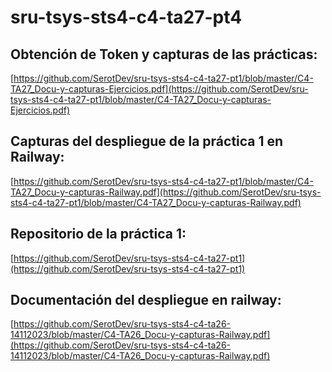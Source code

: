 # sru-tsys-sts4-c4-ta27-pt4

## Obtención de Token y capturas de las prácticas:
[https://github.com/SerotDev/sru-tsys-sts4-c4-ta27-pt1/blob/master/C4-TA27_Docu-y-capturas-Ejercicios.pdf](https://github.com/SerotDev/sru-tsys-sts4-c4-ta27-pt1/blob/master/C4-TA27_Docu-y-capturas-Ejercicios.pdf)

## Capturas del despliegue de la práctica 1 en Railway:
[https://github.com/SerotDev/sru-tsys-sts4-c4-ta27-pt1/blob/master/C4-TA27_Docu-y-capturas-Railway.pdf](https://github.com/SerotDev/sru-tsys-sts4-c4-ta27-pt1/blob/master/C4-TA27_Docu-y-capturas-Railway.pdf)

## Repositorio de la práctica 1:
[https://github.com/SerotDev/sru-tsys-sts4-c4-ta27-pt1](https://github.com/SerotDev/sru-tsys-sts4-c4-ta27-pt1)

## Documentación del despliegue en railway:
[https://github.com/SerotDev/sru-tsys-sts4-c4-ta26-14112023/blob/master/C4-TA26_Docu-y-capturas-Railway.pdf](https://github.com/SerotDev/sru-tsys-sts4-c4-ta26-14112023/blob/master/C4-TA26_Docu-y-capturas-Railway.pdf)
